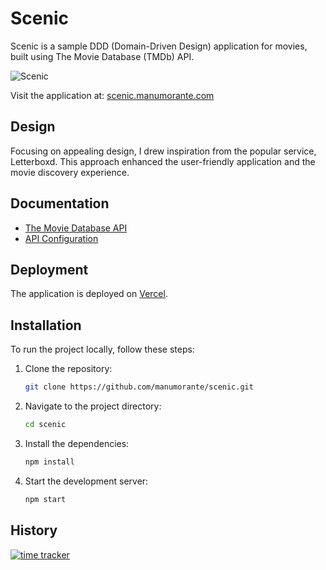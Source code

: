 # Scenic

Scenic is a sample DDD (Domain-Driven Design) application for movies, built using The Movie Database (TMDb) API.

![Scenic](https://github.com/user-attachments/assets/0369ca92-5626-4c92-bc31-debdc8507cab)


Visit the application at: [scenic.manumorante.com](https://scenic.manumorante.com/)

## Design

Focusing on appealing design, I drew inspiration from the popular service, Letterboxd. This approach enhanced the user-friendly application and the movie discovery experience.

## Documentation

- [The Movie Database API](https://developers.themoviedb.org/3/)
- [API Configuration](https://www.themoviedb.org/settings/api)

## Deployment

The application is deployed on [Vercel](https://vercel.com).


## Installation

To run the project locally, follow these steps:

1. Clone the repository:

   ```bash
   git clone https://github.com/manumorante/scenic.git
   ```

2. Navigate to the project directory:

   ```bash
   cd scenic
   ```

3. Install the dependencies:

   ```bash
   npm install
   ```

4. Start the development server:
   ```bash
   npm start
   ```

## History

[![time tracker](https://wakatime.com/badge/github/manumorante/scenic.svg)](https://wakatime.com/badge/github/manumorante/scenic)
